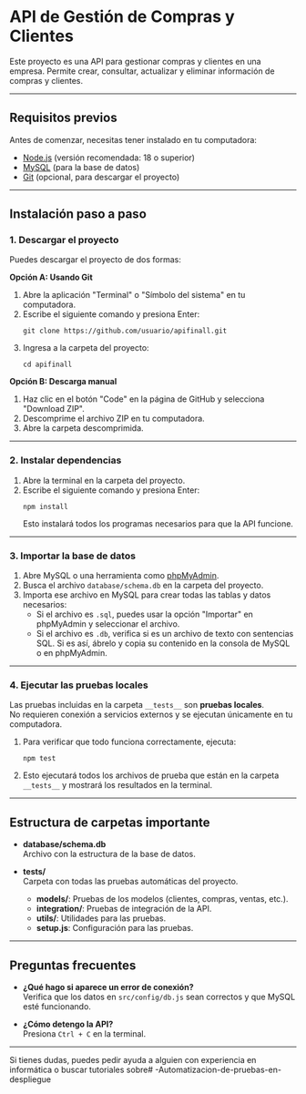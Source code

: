# API de Gestión de Compras y Clientes

Este proyecto es una API para gestionar compras y clientes en una empresa. Permite crear, consultar, actualizar y eliminar información de compras y clientes.

---

## Requisitos previos

Antes de comenzar, necesitas tener instalado en tu computadora:

- [Node.js](https://nodejs.org/) (versión recomendada: 18 o superior)
- [MySQL](https://dev.mysql.com/downloads/mysql/) (para la base de datos)
- [Git](https://git-scm.com/) (opcional, para descargar el proyecto)

---

## Instalación paso a paso

### 1. Descargar el proyecto

Puedes descargar el proyecto de dos formas:

**Opción A: Usando Git**
1. Abre la aplicación "Terminal" o "Símbolo del sistema" en tu computadora.
2. Escribe el siguiente comando y presiona Enter:
   ```
   git clone https://github.com/usuario/apifinall.git
   ```
3. Ingresa a la carpeta del proyecto:
   ```
   cd apifinall
   ```

**Opción B: Descarga manual**
1. Haz clic en el botón "Code" en la página de GitHub y selecciona "Download ZIP".
2. Descomprime el archivo ZIP en tu computadora.
3. Abre la carpeta descomprimida.

---

### 2. Instalar dependencias

1. Abre la terminal en la carpeta del proyecto.
2. Escribe el siguiente comando y presiona Enter:
   ```
   npm install
   ```
   Esto instalará todos los programas necesarios para que la API funcione.

---

### 3. Importar la base de datos

1. Abre MySQL o una herramienta como [phpMyAdmin](https://www.phpmyadmin.net/).
2. Busca el archivo `database/schema.db` en la carpeta del proyecto.
3. Importa ese archivo en MySQL para crear todas las tablas y datos necesarios:
   - Si el archivo es `.sql`, puedes usar la opción "Importar" en phpMyAdmin y seleccionar el archivo.
   - Si el archivo es `.db`, verifica si es un archivo de texto con sentencias SQL. Si es así, ábrelo y copia su contenido en la consola de MySQL o en phpMyAdmin.


---

### 4. Ejecutar las pruebas locales

Las pruebas incluidas en la carpeta `__tests__` son **pruebas locales**.  
No requieren conexión a servicios externos y se ejecutan únicamente en tu computadora.

1. Para verificar que todo funciona correctamente, ejecuta:
   ```
   npm test
   ```
2. Esto ejecutará todos los archivos de prueba que están en la carpeta `__tests__` y mostrará los resultados en la terminal.

---

## Estructura de carpetas importante

- **database/schema.db**  
  Archivo con la estructura de la base de datos.

- **__tests__/**  
  Carpeta con todas las pruebas automáticas del proyecto.
  - **models/**: Pruebas de los modelos (clientes, compras, ventas, etc.).
  - **integration/**: Pruebas de integración de la API.
  - **utils/**: Utilidades para las pruebas.
  - **setup.js**: Configuración para las pruebas.

---



## Preguntas frecuentes

- **¿Qué hago si aparece un error de conexión?**  
  Verifica que los datos en `src/config/db.js` sean correctos y que MySQL esté funcionando.

- **¿Cómo detengo la API?**  
  Presiona `Ctrl + C` en la terminal.

---

Si tienes dudas, puedes pedir ayuda a alguien con experiencia en informática o buscar tutoriales sobre#   - A u t o m a t i z a c i o n - d e - p r u e b a s - e n - d e s p l i e g u e  
 